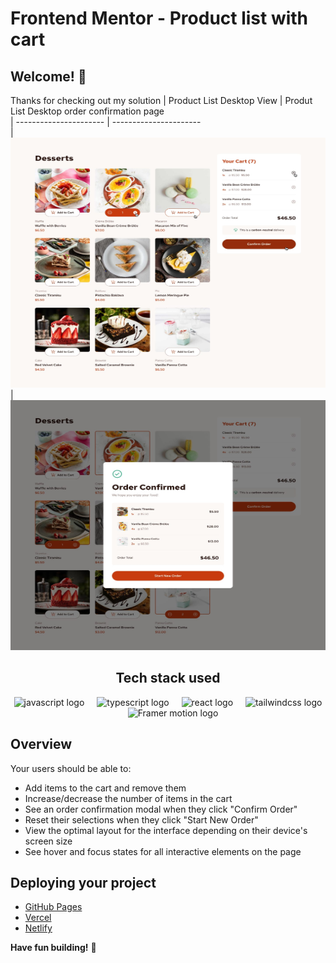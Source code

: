# Frontend Mentor - Product list with cart
## Welcome! 👋

Thanks for checking out my solution
| Product List Desktop View                                               | Produt List Desktop order confirmation page          
| ----------------------                                                    | ----------------------    
| <img src="./public/design/active-states.jpg" width="100%" height="400" /> | <img src="./public/design/desktop-design-order-confirmation.jpg" width="100%" height="400" />  

<div align="center">
    <h2> Tech stack used</h2>
</div>
<div align="center">
  <img src="https://cdn.jsdelivr.net/gh/devicons/devicon/icons/javascript/javascript-original.svg" height="40" alt="javascript logo"  />
  <img width="12" />
  <img src="https://cdn.jsdelivr.net/gh/devicons/devicon/icons/typescript/typescript-original.svg" height="40" alt="typescript logo"  />
  <img width="12" />
  <img src="https://cdn.jsdelivr.net/gh/devicons/devicon/icons/react/react-original.svg" height="40" alt="react logo"  />
  <img width="12" />
  <img src="https://simbyone.com/content/images/2023/04/Tailwind_covertailwind_cover.png" height="40" alt="tailwindcss logo"  />
  <img width="12" />
  <img src="https://konstantinlebedev.com/static/76d81ec25cd799b15cd16c0b16e869af/cover.png" height="40" alt="Framer motion logo"  />
</div>




## Overview

Your users should be able to: 

- Add items to the cart and remove them
- Increase/decrease the number of items in the cart
- See an order confirmation modal when they click "Confirm Order"
- Reset their selections when they click "Start New Order"
- View the optimal layout for the interface depending on their device's screen size
- See hover and focus states for all interactive elements on the page


## Deploying your project

- [GitHub Pages](https://github.com/sukanyagurav/Buy-Desserts)
- [Vercel](https://vercel.com/)
- [Netlify](https://www.netlify.com/)



**Have fun building!** 🚀

